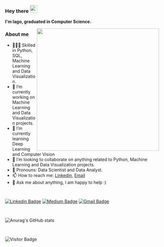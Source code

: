 ### Hey there <img src="https://media.giphy.com/media/hvRJCLFzcasrR4ia7z/giphy.gif" width="25px">

**I'm Iago, graduated in Computer Science.**

<img align='right' src="https://i.giphy.com/media/xonOzxf2M8hNu/giphy.webp" width="400">

### About me
- 👨🏼‍💻 Skilled in Python, SQL, Machine Learning and Data Visualization.
- 🔭 I’m currently working on Machine Learning and Data Visualization projects.
- 🌱 I’m currently learning Deep Learning and Computer Vision
- 🤝 I’m looking to collaborate on anything related to Python, Machine Learning and Data Visualization projects.
- 🧸 Pronouns: Data Scientist and Data Analyst.
- 📫 How to reach me: [Linkedin](https://www.linkedin.com/in/iagoteixeira), [Email](mailto:iago.sty@gmail.com)
- 💬 Ask me about anything, I am happy to help :)

<br />

[![Linkedin Badge](https://img.shields.io/badge/-iagoit-blue?style=flat-square&logo=Linkedin&logoColor=white&link=https://www.linkedin.com/in/iagoteixeira)](https://www.linkedin.com/in/iagoteixeira)
[![Medium Badge](https://img.shields.io/badge/-@iagoitz-03a57a?style=flat-square&labelColor=000000&logo=Medium&link=https://iagoitz.medium.com/)](https://iagoitz.medium.com/)
[![Gmail Badge](https://img.shields.io/badge/-iago.sty@gmail.com-c14438?style=flat-square&logo=Gmail&logoColor=white&link=mailto:iago.sty@gmail.com)](mailto:iago.sty@gmail.com)

<br />

![Anurag's GitHub stats](https://github-readme-stats.vercel.app/api?username=iagoit&show_icons=true&theme=tokyonight)

<br />

![Visitor Badge](https://visitor-badge.laobi.icu/badge?page_id=iagoit.iagoit)
